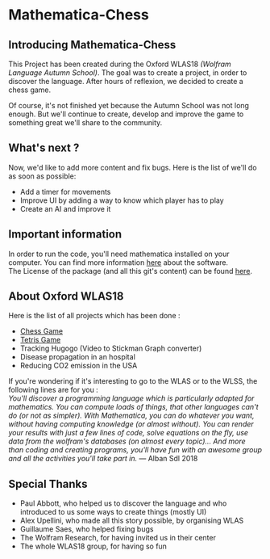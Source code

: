 # Mathematica-Chess #

## Introducing Mathematica-Chess ##
This Project has been created during the Oxford WLAS18 *(Wolfram Language Autumn School)*.
The goal was to create a project, in order to discover the language. After hours of reflexion, we decided to create a chess game.

Of course, it's not finished yet because the Autumn School was not long enough.
But we'll continue to create, develop and improve the game to something great we'll share to the community.

## What's next ? ##
Now, we'd like to add more content and fix bugs. Here is the list of we'll do as soon as possible:
- Add a timer for movements
- Improve UI by adding a way to know which player has to play
- Create an AI and improve it

## Important information ##
In order to run the code, you'll need mathematica installed on your computer. You can find more information [here](http://www.wolfram.com/mathematica/) about the software.\
The License of the package (and all this git's content) can be found [here](LICENSE.md).

## About Oxford WLAS18 ##
Here is the list of all projects which has been done :
- [Chess Game](#)
- [Tetris Game](https://github.com/FIRMINI/Tetris-game-Mathematica-)
- Tracking Hugogo (Video to Stickman Graph converter)
- Disease propagation in an hospital
- Reducing CO2 emission in the USA

If you're wondering if it's interesting to go to the WLAS or to the WLSS, the following lines are for you :\
*You'll discover a programming language which is particularly adapted for mathematics. You can compute loads of things, that other languages can't do (or not as simpler). With Mathematica, you can do whatever you want, without having computing knowledge (or almost without). You can render your results with just a few lines of code, solve equations on the fly, use data from the wolfram's databases (on almost every topic)... And more than coding and creating programs, you'll have fun with an awesome group and all the activities you'll take part in.* ― Alban Sdl 2018

## Special Thanks ##
- Paul Abbott, who helped us to discover the language and who introduced to us some ways to create things (mostly UI)
- Alex Upellini, who made all this story possible, by organising WLAS
- Guillaume Saes, who helped fixing bugs
- The Wolfram Research, for having invited us in their center
- The whole WLAS18 group, for having so fun